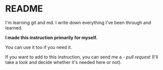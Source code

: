 # README
I'm learning git and md. I write down everything I've been through and learned.

**I made this instruction primarily for myself.**

You can use it too if you need it.

If you want to add to this instruction, you can send me a - *pull request* (I'll take a look and decide whether it's needed here or not).
